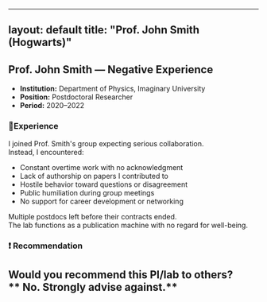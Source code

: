 
---
layout: default
title: "Prof. John Smith (Hogwarts)"
---

##  Prof. John Smith — Negative Experience

- **Institution:** Department of Physics, Imaginary University
- **Position:** Postdoctoral Researcher
- **Period:** 2020–2022

### 🧾Experience

I joined Prof. Smith's group expecting serious collaboration.  
Instead, I encountered:

- Constant overtime work with no acknowledgment
- Lack of authorship on papers I contributed to
- Hostile behavior toward questions or disagreement
- Public humiliation during group meetings
- No support for career development or networking

Multiple postdocs left before their contracts ended.  
The lab functions as a publication machine with no regard for well-being.

### ❗ Recommendation

**Would you recommend this PI/lab to others?**  
** No. Strongly advise against.**
---
